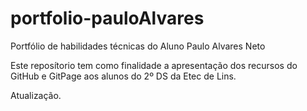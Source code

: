 # portfolio-pauloAlvares
Portfólio de habilidades técnicas do Aluno Paulo Alvares Neto

Este reposítorio tem como finalidade a apresentação dos recursos do GitHub e GitPage aos alunos do 2º DS da Etec de Lins.

Atualização.
